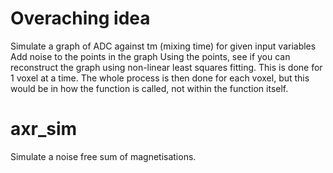 # Overaching idea

Simulate a graph of ADC against tm (mixing time) for given input variables
Add noise to the points in the graph
Using the points, see if you can reconstruct the graph using non-linear least squares fitting.
This is done for 1 voxel at a time. The whole process is then done for each voxel, but this would be in how the function is called, not within the function itself.

# axr_sim

Simulate a noise free sum of magnetisations.
